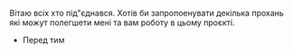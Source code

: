 Вітаю всіх хто під"єднався. Хотів би запропоенувати декілька прохань які можут полегшети мені та вам роботу в цьому проєкті.
- Перед тим